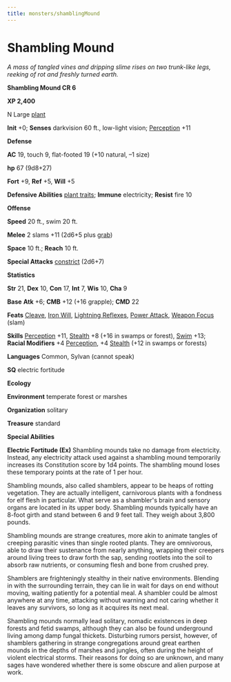 ```yaml
---
title: monsters/shamblingMound
---
```

# Shambling Mound

_A mass of tangled vines and dripping slime rises on two trunk-like legs, reeking of rot and freshly turned earth._

**Shambling Mound CR 6**

**XP 2,400**

N Large [plant](creatureTypes.md#_plant)

**Init** +0; **Senses** darkvision 60 ft., low-light vision; [Perception](../skills/perception.md#_perception) +11

**Defense**

**AC** 19, touch 9, flat-footed 19 (+10 natural, –1 size)

**hp** 67 (9d8+27)

**Fort** +9, **Ref** +5, **Will** +5

**Defensive Abilities** [plant traits](universalMonsterRules.md#_plant-traits); **Immune** electricity; **Resist** fire 10

**Offense**

**Speed** 20 ft., swim 20 ft.

**Melee** 2 slams +11 (2d6+5 plus [grab](universalMonsterRules.md#_grab))

**Space** 10 ft.; **Reach** 10 ft.

**Special Attacks** [constrict](universalMonsterRules.md#_constrict) (2d6+7)

**Statistics**

**Str** 21, **Dex** 10, **Con** 17, **Int** 7, **Wis** 10, **Cha** 9

**Base**  **Atk** +6; **CMB** +12 (+16 grapple); **CMD** 22

**Feats** [Cleave](../feats.md#_cleave), [Iron Will](../feats.md#_iron-will), [Lightning Reflexes](../feats.md#_lightning-reflexes), [Power Attack](../feats.md#_power-attack), [Weapon Focus](../feats.md#_weapon-focus) (slam)

**Skills** [Perception](../skills/perception.md#_perception) +11, [Stealth](../skills/stealth.md#_stealth) +8 (+16 in swamps or forest), [Swim](../skills/swim.md#_swim) +13; **Racial Modifiers** +4 [Perception](../skills/perception.md#_perception), +4 [Stealth](../skills/stealth.md#_stealth) (+12 in swamps or forests)

**Languages** Common, Sylvan (cannot speak)

**SQ** electric fortitude

**Ecology**

**Environment** temperate forest or marshes

**Organization** solitary

**Treasure** standard

**Special Abilities**

**Electric Fortitude (Ex)** Shambling mounds take no damage from electricity. Instead, any electricity attack used against a shambling mound temporarily increases its Constitution score by 1d4 points. The shambling mound loses these temporary points at the rate of 1 per hour.

Shambling mounds, also called shamblers, appear to be heaps of rotting vegetation. They are actually intelligent, carnivorous plants with a fondness for elf flesh in particular. What serve as a shambler's brain and sensory organs are located in its upper body. Shambling mounds typically have an 8-foot girth and stand between 6 and 9 feet tall. They weigh about 3,800 pounds.

Shambling mounds are strange creatures, more akin to animate tangles of creeping parasitic vines than single rooted plants. They are omnivorous, able to draw their sustenance from nearly anything, wrapping their creepers around living trees to draw forth the sap, sending rootlets into the soil to absorb raw nutrients, or consuming flesh and bone from crushed prey.

Shamblers are frighteningly stealthy in their native environments. Blending in with the surrounding terrain, they can lie in wait for days on end without moving, waiting patiently for a potential meal. A shambler could be almost anywhere at any time, attacking without warning and not caring whether it leaves any survivors, so long as it acquires its next meal.

Shambling mounds normally lead solitary, nomadic existences in deep forests and fetid swamps, although they can also be found underground living among damp fungal thickets. Disturbing rumors persist, however, of shamblers gathering in strange congregations around great earthen mounds in the depths of marshes and jungles, often during the height of violent electrical storms. Their reasons for doing so are unknown, and many sages have wondered whether there is some obscure and alien purpose at work.

